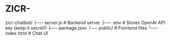 # ZICR-
zicr-chatbot/
├── server.js              # Backend server
├── .env                   # Stores OpenAI API key (keep it secret!)
├── package.json
└── public/                # Frontend files
    └── index.html         # Chat UI

